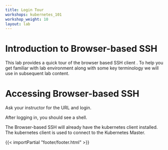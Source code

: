 ```yaml
---
title: Login Tour
workshops: kubernetes_101
workshop_weight: 10
layout: lab
---
```


# Introduction to Browser-based SSH

This lab provides a quick tour of the browser based SSH client . To help you get familiar with lab environment along with some key terminology we will use in subsequent lab content.

# Accessing Browser-based SSH

Ask your instructor for the URL and login. 

After logging in, you should see a shell.

The Browser-based SSH will already have the kubernetes client installed. The kubernetes client is used to connect to the Kubernetes Master. 

{{< importPartial "footer/footer.html" >}}

